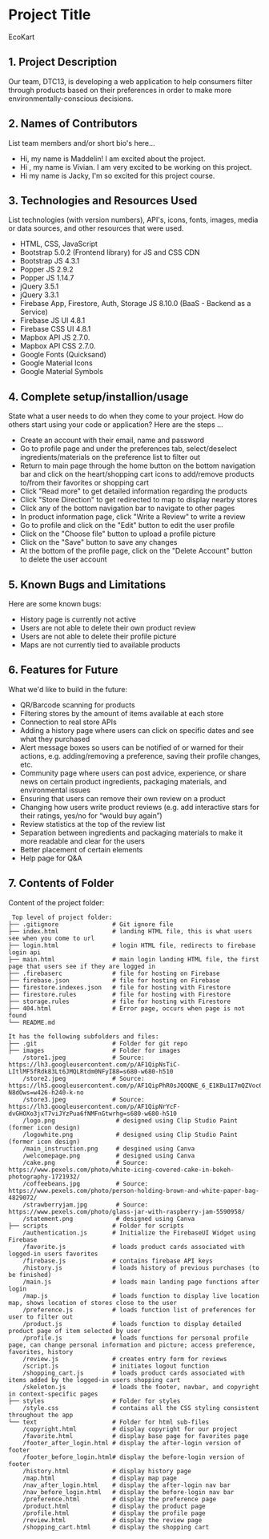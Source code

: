 # Project Title
EcoKart

## 1. Project Description
Our team, DTC13, is developing a web application to help consumers filter through products based on their preferences in order to make more environmentally-conscious decisions.

## 2. Names of Contributors
List team members and/or short bio's here... 
- Hi, my name is Maddelin! I am excited about the project.
- Hi , my name is Vivian. I am very excited to be working on this project.
- Hi my name is Jacky, I'm so excited for this project course.

## 3. Technologies and Resources Used

List technologies (with version numbers), API's, icons, fonts, images, media or data sources, and other resources that were used.

- HTML, CSS, JavaScript
- Bootstrap 5.0.2 (Frontend library) for JS and CSS CDN
- Bootstrap JS 4.3.1
- Popper JS 2.9.2
- Popper JS 1.14.7
- jQuery 3.5.1
- jQuery 3.3.1
- Firebase App, Firestore, Auth, Storage JS 8.10.0 (BaaS - Backend as a Service)
- Firebase JS UI 4.8.1
- Firebase CSS UI 4.8.1
- Mapbox API JS 2.7.0.
- Mapbox API CSS 2.7.0.
- Google Fonts (Quicksand)
- Google Material Icons
- Google Material Symbols

## 4. Complete setup/installion/usage

State what a user needs to do when they come to your project. How do others start using your code or application?
Here are the steps ...

- Create an account with their email, name and password
- Go to profile page and under the preferences tab, select/deselect ingredients/materials on the preference list to filter out
- Return to main page through the home button on the bottom navigation bar and click on the heart/shopping cart icons to add/remove products to/from their favorites or shopping cart
- Click "Read more" to get detailed information regarding the products
- Click "Store Direction" to get redirected to map to display nearby stores
- Click any of the bottom navigation bar to navigate to other pages
- In product information page, click "Write a Review" to write a review
- Go to profile and click on the "Edit" button to edit the user profile
- Click on the "Choose file" button to upload a profile picture
- Click on the "Save" button to save any changes
- At the bottom of the profile page, click on the "Delete Account" button to delete the user account

## 5. Known Bugs and Limitations

Here are some known bugs:

- History page is currently not active
- Users are not able to delete their own product review
- Users are not able to delete their profile picture
- Maps are not currently tied to available products

## 6. Features for Future

What we'd like to build in the future:

- QR/Barcode scanning for products
- Filtering stores by the amount of items available at each store
- Connection to real store APIs
- Adding a history page where users can click on specific dates and see what they purchased
- Alert message boxes so users can be notified of or warned for their actions, e.g. adding/removing a preference, saving their profile changes, etc.
- Community page where users can post advice, experience, or share news on certain product ingredients, packaging materials, and environmental issues
- Ensuring that users can remove their own review on a product
- Changing how users write product reviews (e.g. add interactive stars for their ratings, yes/no for “would buy again”)
- Review statistics at the top of the review list
- Separation between ingredients and packaging materials to make it more readable and clear for the users
- Better placement of certain elements
- Help page for Q&A

## 7. Contents of Folder

Content of the project folder:

```
 Top level of project folder:
├── .gitignore               # Git ignore file
├── index.html               # landing HTML file, this is what users see when you come to url
├── login.html               # login HTML file, redirects to firebase login api
├── main.html                # main login landing HTML file, the first page that users see if they are logged in
├── .firebaserc              # file for hosting on Firebase
├── firebase.json            # file for hosting on Firebase
├── firestore.indexes.json   # file for hosting with Firestore
├── firestore.rules          # file for hosting with Firestore
├── storage.rules            # file for hosting with Firestore
├── 404.html                 # Error page, occurs when page is not found
└── README.md

It has the following subfolders and files:
├── .git                     # Folder for git repo
├── images                   # Folder for images
    /store1.jpeg             # Source: https://lh3.googleusercontent.com/p/AF1QipNsTiC-LItlMF5fRdk83Lt6JMQLRtdm0NFyI88=s680-w680-h510
    /store2.jpeg             # Source: https://lh5.googleusercontent.com/p/AF1QipPhR0sJQOQNE_6_E1KBu1I7mQZVoc6Z7-N8dOws=w426-h240-k-no
    /store3.jpeg             # Source: https://lh3.googleusercontent.com/p/AF1QipNrYcF-dvGHOXo3jxT7viJYzPua6fNMFnGtwrhg=s680-w680-h510
    /logo.png                 # designed using Clip Studio Paint (former icon design)
    /logowhite.png            # designed using Clip Studio Paint (former icon design)
    /main_instruction.png     # desgined using Canva
    /welcomepage.png          # designed using Canva
    /cake.png                 # Source: https://www.pexels.com/photo/white-icing-covered-cake-in-bokeh-photography-1721932/
    /coffeebeans.jpg          # Source: https://www.pexels.com/photo/person-holding-brown-and-white-paper-bag-4829072/
    /strawberryjam.jpg        # Source: https://www.pexels.com/photo/glass-jar-with-raspberry-jam-5590958/
    /statement.png            # designed using Canva
├── scripts                  # Folder for scripts
    /authentication.js       # Initialize the FirebaseUI Widget using Firebase
    /favorite.js             # loads product cards associated with logged-in users favorites
    /firebase.js             # contains firebase API keys
    /history.js              # loads history of previous purchases (to be finished)
    /main.js                 # loads main landing page functions after login
    /map.js                  # loads function to display live location map, shows location of stores close to the user
    /preference.js           # loads function list of preferences for user to filter out
    /product.js              # loads function to display detailed product page of item selected by user
    /profile.js              # loads functions for personal profile page, can change personal information and picture; access preference, favorites, history
    /review.js               # creates entry form for reviews
    /script.js               # initiates logout function
    /shopping_cart.js        # loads product cards associated with items added by the logged-in users shopping cart
    /skeleton.js             # loads the footer, navbar, and copyright in context-specific pages
├── styles                   # Folder for styles
    /style.css               # contains all the CSS styling consistent throughout the app
└── text                     # Folder for html sub-files
    /copyright.html          # display copyright for our project
    /favorite.html           # display base page for favorites page
    /footer_after_login.html # display the after-login version of footer
    /footer_before_login.html# display the before-login version of footer
    /history.html            # display history page
    /map.html                # display map page
    /nav_after_login.html    # display the after-login nav bar
    /nav_before_login.html   # display the before-login nav bar
    /preference.html         # display the preference page
    /product.html            # display the product page
    /profile.html            # display the profile page
    /review.html             # display the review page
    /shopping_cart.html      # display the shopping cart
